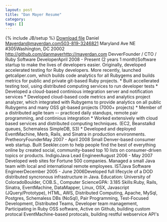 ```yaml
---
layout: post
title: "Dan Mayer Resume"
category:
tags: []
---
```

{% include JB/setup %}
[Download file](/assets/Dan_Mayer_Resume.txt)    Daniel Mayerdan@mayerdan.com503-819-3246821 Maryland Ave NE #305Washington, DC 20002    http://github.com/danmayerhttp://mayerdan.com    DevverFounder / CTO / Ruby Software DeveloperApril 2008 - Present  (2 years 1 month)Software startup to make the lives of developers easier. Originally, developed accelerated testing for Ruby developers. More recently, launched getcaliper.com, which builds code analytics for all Rubygems and builds metrics for public and private git-based Ruby projects. * Built accellerated testing tool, using distributed computing services to run developer tests * Developed a cloud-based continious integration server and notification services * Developed cloud-based code metrics and analytics project analyzer, which integrated with Rubygems to provide analytics on all public Rubygems and many OSS git-based projects (7000+ projects) * Member of a distributed agile team -- practiced daily standups, remote pair programming, and continious integration * Worked extensively with cloud based services and distributed computing techniques. (EC2, Beanstalkd queues, Schemaless SimpleDB, S3) * Developed and deployed EventMachine, Merb, Rails, and Sinatra in production environments.    PretheoryFounderMay 2007 - April 2008 Small Denver-based consumer web startup. Built Seekler.com to help people find the best of everything online by created social, community-based top 10 lists on consumer-driven topics or products.    IndigioJava Lead EngineerAugust 2006 - May 2007 Developed web sites for Fortune 500 companies. Managed a small Java team with local and international remote employees.     ISTJava Software EngineerDecember 2005 - June 2006Developed full lifecycle of a DOD distributed syncronous infrastructure in Java.    Education: University of ColoradoBoulder, COB.S., Computer ScienceGPA: 3.185    Skills:Ruby, Rails, Sinatra, EventMachine, DataMapper, Linux, OSX, Javascript (JQuery/Prototype), HTML, AWS, Distributed Computing, Apache, MySql, Postgres, Schemaless DBs (NoSql), Pair Programming, Test-Focused Development, Distributed Teams, Developer team management, Participating in Ruby OSS software, Active on Github, building custom protocal EventMachine-based protocals, building restful webservice API's